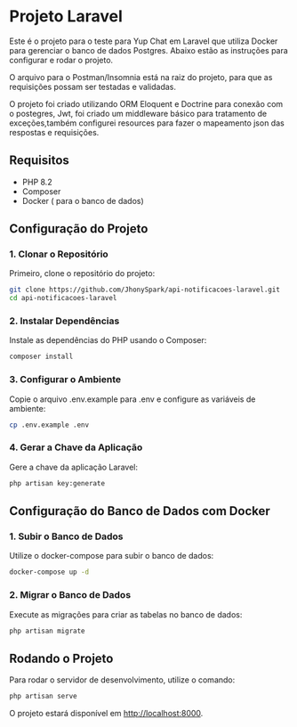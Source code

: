 # Projeto Laravel

Este é o projeto para o teste para Yup Chat em Laravel que utiliza Docker para gerenciar o banco de dados Postgres.
Abaixo estão as instruções para configurar e rodar o projeto.

O arquivo para o Postman/Insomnia está na raiz do projeto, para que as requisições possam ser
testadas e validadas.

O projeto foi criado utilizando ORM Eloquent e Doctrine para conexão com o postegres, Jwt,
foi criado um middleware básico para tratamento de exceções,também configurei resources para
fazer o mapeamento json das respostas e requisições.

## Requisitos

- PHP 8.2
- Composer
- Docker ( para o banco de dados)

## Configuração do Projeto

### 1. Clonar o Repositório

Primeiro, clone o repositório do projeto:

```sh
git clone https://github.com/JhonySpark/api-notificacoes-laravel.git
cd api-notificacoes-laravel
```

### 2. Instalar Dependências

Instale as dependências do PHP usando o Composer:

``` sh
composer install
```

### 3. Configurar o Ambiente

Copie o arquivo .env.example para .env e configure as variáveis de ambiente:

``` sh
cp .env.example .env
```

### 4. Gerar a Chave da Aplicação

Gere a chave da aplicação Laravel:

``` sh
php artisan key:generate
```

## Configuração do Banco de Dados com Docker

### 1. Subir o Banco de Dados

Utilize o docker-compose para subir o banco de dados:

``` sh
docker-compose up -d
```

### 2. Migrar o Banco de Dados

Execute as migrações para criar as tabelas no banco de dados:

``` sh
php artisan migrate
```

## Rodando o Projeto

Para rodar o servidor de desenvolvimento, utilize o comando:

``` sh
php artisan serve
```

O projeto estará disponível em <http://localhost:8000>.
